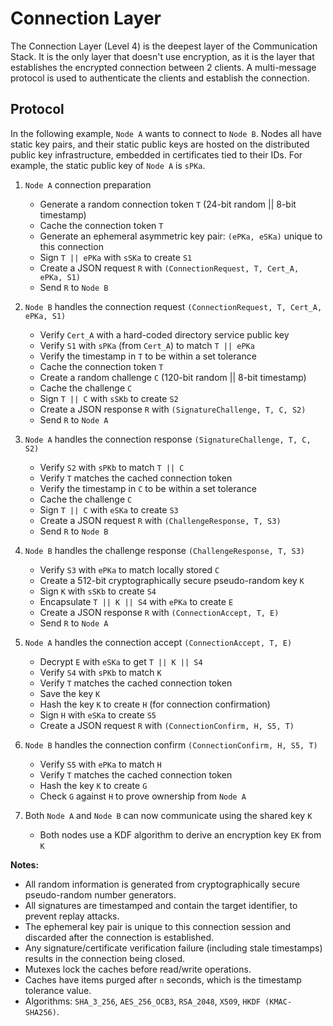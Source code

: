 # Connection Layer

The Connection Layer (Level 4) is the deepest layer of the Communication Stack. It is the only layer that doesn't use
encryption, as it is the layer that establishes the encrypted connection between 2 clients. A multi-message protocol is
used to authenticate the clients and establish the connection.

## Protocol

In the following example, `Node A` wants to connect to `Node B`. Nodes all have static key pairs, and their static
public keys are hosted on the distributed public key infrastructure, embedded in certificates tied to their IDs. For
example, the static public key of `Node A` is `sPKa`.

1. `Node A` connection preparation
   - Generate a random connection token `T` (24-bit random || 8-bit timestamp)
   - Cache the connection token `T`
   - Generate an ephemeral asymmetric key pair: `(ePKa, eSKa)` unique to this connection
   - Sign `T || ePKa` with `sSKa` to create `S1`
   - Create a JSON request `R` with `(ConnectionRequest, T, Cert_A, ePKa, S1)`
   - Send `R` to `Node B`

2. `Node B` handles the connection request `(ConnectionRequest, T, Cert_A, ePKa, S1)`
   - Verify `Cert_A` with a hard-coded directory service public key
   - Verify `S1` with `sPKa` (from `Cert_A`) to match `T || ePKa`
   - Verify the timestamp in `T` to be within a set tolerance
   - Cache the connection token `T`
   - Create a random challenge `C` (120-bit random || 8-bit timestamp)
   - Cache the challenge `C`
   - Sign `T || C` with `sSKb` to create `S2`
   - Create a JSON response `R` with `(SignatureChallenge, T, C, S2)`
   - Send `R` to `Node A`

3. `Node A` handles the connection response `(SignatureChallenge, T, C, S2)`
   - Verify `S2` with `sPKb` to match `T || C`
   - Verify `T` matches the cached connection token
   - Verify the timestamp in `C` to be within a set tolerance
   - Cache the challenge `C`
   - Sign `T || C` with `eSKa` to create `S3`
   - Create a JSON request `R` with `(ChallengeResponse, T, S3)`
   - Send `R` to `Node B`

4. `Node B` handles the challenge response `(ChallengeResponse, T, S3)`
   - Verify `S3` with `ePKa` to match locally stored `C`
   - Create a 512-bit cryptographically secure pseudo-random key `K`
   - Sign `K` with `sSKb` to create `S4`
   - Encapsulate `T || K || S4` with `ePKa` to create `E`
   - Create a JSON response `R` with `(ConnectionAccept, T, E)`
   - Send `R` to `Node A`

5. `Node A` handles the connection accept `(ConnectionAccept, T, E)`
   - Decrypt `E` with `eSKa` to get `T || K || S4`
   - Verify `S4` with `sPKb` to match `K`
   - Verify `T` matches the cached connection token
   - Save the key `K`
   - Hash the key `K` to create `H` (for connection confirmation)
   - Sign `H` with `eSKa` to create `S5`
   - Create a JSON request `R` with `(ConnectionConfirm, H, S5, T)`

6. `Node B` handles the connection confirm `(ConnectionConfirm, H, S5, T)`
   - Verify `S5` with `ePKa` to match `H`
   - Verify `T` matches the cached connection token
   - Hash the key `K` to create `G`
   - Check `G` against `H` to prove ownership from `Node A`

7. Both `Node A` and `Node B` can now communicate using the shared key `K`
   - Both nodes use a KDF algorithm to derive an encryption key `EK` from `K`

**Notes:**
- All random information is generated from cryptographically secure pseudo-random number generators.
- All signatures are timestamped and contain the target identifier, to prevent replay attacks.
- The ephemeral key pair is unique to this connection session and discarded after the connection is established.
- Any signature/certificate verification failure (including stale timestamps) results in the connection being closed.
- Mutexes lock the caches before read/write operations.
- Caches have items purged after `n` seconds, which is the timestamp tolerance value.
- Algorithms: `SHA_3_256`, `AES_256_OCB3`, `RSA_2048`, `X509`, `HKDF (KMAC-SHA256)`.
